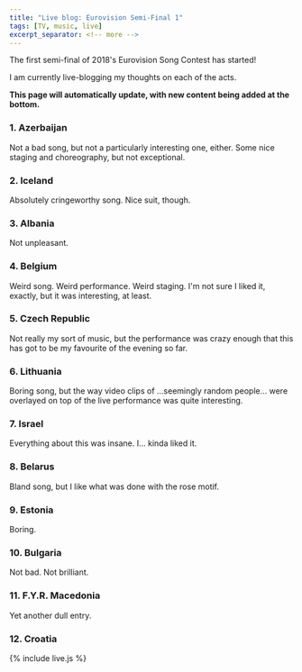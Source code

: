 ```yaml
---
title: "Live blog: Eurovision Semi-Final 1"
tags: [TV, music, live]
excerpt_separator: <!-- more -->
---
```


The first semi-final of 2018's Eurovision Song Contest has started!

I am currently live-blogging my thoughts on each of the acts.

<!-- more -->

**This page will automatically update, with new content being added at the bottom.**

### 1. Azerbaijan

Not a bad song, but not a particularly interesting one, either. Some nice staging and choreography, but not exceptional.

### 2. Iceland

Absolutely cringeworthy song. Nice suit, though.

### 3. Albania
Not unpleasant.

### 4. Belgium
Weird song. Weird performance. Weird staging. I'm not sure I liked it, exactly, but it was interesting, at least.

### 5. Czech Republic
Not really my sort of music, but the performance was crazy enough that this has got to be my favourite of the evening so far.

### 6. Lithuania
Boring song, but the way video clips of …seemingly random people… were overlayed on top of the live performance was quite interesting.

### 7. Israel
Everything about this was insane. I… kinda liked it.

### 8. Belarus
Bland song, but I like what was done with the rose motif.

### 9. Estonia
Boring.

### 10. Bulgaria
Not bad. Not brilliant.

### 11. F.Y.R. Macedonia
Yet another dull entry.

### 12. Croatia


<!--
### 13. Austria

### 14. Greece

### 15. Finland

### 16. Armenia

### 17. Switzerland

### 18. Ireland

### 19. Cyprus
-->

{% include live.js %}
